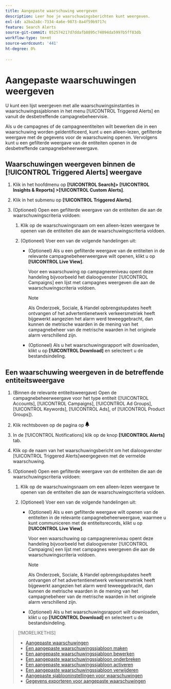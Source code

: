 ```yaml
---
title: Aangepaste waarschuwing weergeven
description: Leer hoe je waarschuwingsberichten kunt weergeven.
exl-id: a2ba2a8c-7334-4a6e-9873-8a4f59b9717c
feature: Search Alerts
source-git-commit: 052574217d7ddafb8895c74094da5997b5ff83db
workflow-type: tm+mt
source-wordcount: '441'
ht-degree: 0%

---
```


# Aangepaste waarschuwingen weergeven

U kunt een lijst weergeven met alle waarschuwingsinstanties in waarschuwingssjablonen in het menu [!UICONTROL Triggered Alerts] en vanuit de desbetreffende campagnebeheervisie.

Als u de campagnes of de campagneentiteiten wilt bewerken die in een waarschuwing worden geïdentificeerd, kunt u een alleen-lezen, gefilterde weergave met de gegevens voor de waarschuwing openen. Vervolgens kunt u een gefilterde weergave van de entiteiten openen in de desbetreffende campagnebeheerweergave.

## Waarschuwingen weergeven binnen de [!UICONTROL Triggered Alerts] weergave

1. Klik in het hoofdmenu op **[!UICONTROL Search]> [!UICONTROL Insights & Reports] >[!UICONTROL Custom Alerts]**.

1. Klik in het submenu op **[!UICONTROL Triggered Alerts]**.

1. (Optioneel) Open een gefilterde weergave van de entiteiten die aan de waarschuwingscriteria voldoen:

   1. Klik op de waarschuwingsnaam om een alleen-lezen weergave te openen van de entiteiten die aan de waarschuwingscriteria voldoen.

   1. (Optioneel) Voer een van de volgende handelingen uit:

      * (Optioneel) Als u een gefilterde weergave van de entiteiten in de relevante campagnebeheerweergave wilt openen, klikt u op **[!UICONTROL Live View]**.

        Voor een waarschuwing op campagnereniveau opent deze handeling bijvoorbeeld het dialoogvenster [!UICONTROL Campaigns] een lijst met campagnes weergeven die aan de waarschuwingscriteria voldoen.

        >[!NOTE]
        >
        >Als Onderzoek, Sociale, &amp; Handel opbrengstupdates heeft ontvangen of het advertentienetwerk verkeersmetriek heeft bijgewerkt aangezien het alarm werd teweeggebracht, dan kunnen de metrische waarden in de mening van het campagnebeheer van de metrische waarden in het originele alarm verschillend zijn.

      * (Optioneel) Als u het waarschuwingsrapport wilt downloaden, klikt u op **[!UICONTROL Download]** en selecteert u de bestandsindeling.

## Een waarschuwing weergeven in de betreffende entiteitsweergave

1. (Binnen de relevante entiteitsweergave) Open de campagnebeheerweergave voor het type entiteit ([!UICONTROL Accounts], [!UICONTROL Campaigns], [!UICONTROL Ad Groups], [!UICONTROL Keywords], [!UICONTROL Ads], of [!UICONTROL Product Groups]).

1. Klik rechtsboven op de pagina op ![Meldingen](/help/search-social-commerce/assets/notifications-panel.png "Meldingen")

1. In de [!UICONTROL Notifications] klik op de knop **[!UICONTROL Alerts]** tab.

1. Klik op de naam van het waarschuwingsbericht om het dialoogvenster [!UICONTROL Triggered Alerts]weergegeven met de vermelde waarschuwing.

1. (Optioneel) Open een gefilterde weergave van de entiteiten die aan de waarschuwingscriteria voldoen:

   1. Klik op de waarschuwingsnaam om een alleen-lezen weergave te openen van de entiteiten die aan de waarschuwingscriteria voldoen.

   1. (Optioneel) Voer een van de volgende handelingen uit:

      * (Optioneel) Als u een gefilterde weergave wilt openen van de entiteiten in de relevante campagnebeheerweergave, waarmee u kunt communiceren met de entiteitsrecords, klikt u op **[!UICONTROL Live View]**.

        Voor een waarschuwing op campagnereniveau opent deze handeling bijvoorbeeld het dialoogvenster [!UICONTROL Campaigns] een lijst met campagnes weergeven die aan de waarschuwingscriteria voldoen.

        >[!NOTE]
        >
        >Als Onderzoek, Sociale, &amp; Handel opbrengstupdates heeft ontvangen of het advertentienetwerk verkeersmetriek heeft bijgewerkt aangezien het alarm werd teweeggebracht, dan kunnen de metrische waarden in de mening van het campagnebeheer van de metrische waarden in het originele alarm verschillend zijn.

      * (Optioneel) Als u het waarschuwingsrapport wilt downloaden, klikt u op **[!UICONTROL Download]** en selecteert u de bestandsindeling.


>[!MORELIKETHIS]
>
>* [Aangepaste waarschuwingen](alert-about.md)
>* [Een aangepaste waarschuwingssjabloon maken](alert-template-create.md)
>* [Een aangepaste waarschuwingssjabloon bewerken](alert-template-edit.md)
>* [Een aangepaste waarschuwingssjabloon onderbreken](alert-template-pause.md)
>* [Een aangepaste waarschuwingssjabloon activeren](alert-template-activate.md)
>* [Een aangepaste waarschuwingssjabloon verwijderen](alert-template-delete.md)
>* [Aangepaste sjablooninstellingen voor waarschuwingen](alert-template-settings.md)
>* [Gegevens exporteren voor aangepaste waarschuwingen](alert-export-data.md)
